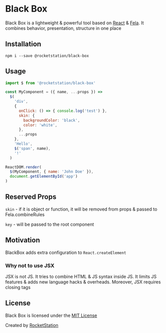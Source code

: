 # Black Box

Black Box is a lightweight & powerful tool based on [React](https://github.com/facebook/react) & [Fela](https://github.com/rofrischmann/fela). It combines behavior, presentation, structure in one place

## Installation

```
npm i --save @rocketstation/black-box
```

## Usage

```javascript
import $ from '@rocketstation/black-box'

const MyComponent = ({ name, ...props }) =>
  $(
    'div',
    {
      onClick: () => { console.log('test') },
      skin: {
        backgroundColor: 'black',
        color: 'white',
      },
      ...props
    },
    'Hello',
    $('span', name),
    '!'
  )

ReactDOM.render(
  $(MyComponent, { name: 'John Doe' }),
  document.getElementById('app')
)
```

## Reserved Props

`skin` - if it is object or function, it will be removed from props & passed to Fela.combineRules

`key` - will be passed to the root component

## Motivation

BlackBox adds extra configuration to `React.createElement`

### Why not to use JSX

JSX is not JS. It tries to combine HTML & JS syntax inside JS. It limits JS features & adds new language hacks & overheads. Moreover, JSX requires closing tags

## License

Black Box is licensed under the [MIT License](http://opensource.org/licenses/MIT)

Created by [RocketStation](http://rstation.io)
